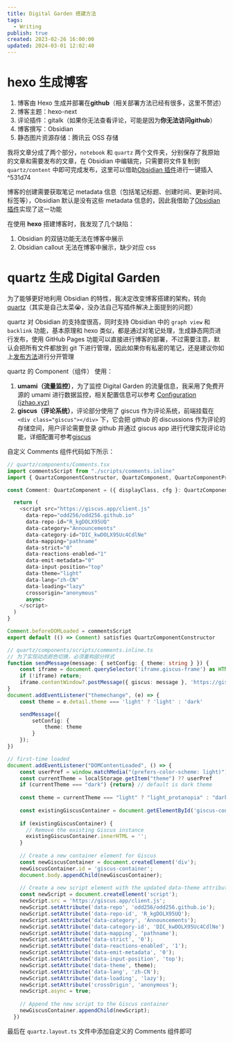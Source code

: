 ```yaml
---
title: Digital Garden 搭建方法
tags:
  - Writing
publish: true
created: 2023-02-26 16:00:00
updated: 2024-03-01 12:02:40
---
```


# hexo 生成博客

1. 博客由 Hexo 生成并部署在**github**（相关部署方法已经有很多，这里不赘述）
2. 博客主题：hexo-next
3. 评论插件：gitalk（如果你无法查看评论，可能是因为**你无法访问github**）
4. 博客撰写：Obsidian
5. 静态图片资源存储：腾讯云 OSS 存储

我将文章分成了两个部分，`notebook` 和 `quartz` 两个文件夹，分别保存了我原始的文章和需要发布的文章，在 Obsidian 中编辑完，只需要将文件复制到 `quartz/content` 中即可完成发布，这里可以借助[Obsidian 插件](Obsidian%20食用指北.md#^f10318)进行一键插入 ^531d74

博客的创建需要获取笔记 metadata 信息（包括笔记标题、创建时间、更新时间、标签等），Obsidian 默认是没有这些 metadata 信息的，因此我借助了[Obsidian 插件](Obsidian%20食用指北.md#^a33f83)实现了这一功能

在使用 **hexo** 搭建博客时，我发现了几个缺陷：
1. Obsidian 的双链功能无法在博客中展示
2. Obsidian callout 无法在博客中展示，缺少对应 css

# quartz 生成 Digital Garden

为了能够更好地利用 Obsidian 的特性，我决定改变博客搭建的架构，转向 [quartz](https://github.com/jackyzha0/quartz)（其实是自己太菜😭，没办法自己写插件解决上面提到的问题）

quartz 对 Obsidian 的支持度很高，同时支持 Obsidian 中的 `graph view` 和 `backlink` 功能，基本原理和 hexo 类似，都是通过对笔记处理，生成静态网页进行发布，使用 GitHub Pages 功能可以直接进行博客的部署，不过需要注意，默认会把所有文件都放到 git 下进行管理，因此如果你有私密的笔记，还是建议你如上[发布方法](#^531d74)进行分开管理

quartz 的 Component（组件） 使用：
1. **umami（流量监控）**，为了监控 Digital Garden 的流量信息，我采用了免费开源的 umami 进行数据监控，相关配置信息可以参考 [Configuration (jzhao.xyz)](https://quartz.jzhao.xyz/configuration)
2. **giscus（评论系统）**，评论部分使用了 giscus 作为评论系统，前端挂载在 `<div class="giscus"></div>` 下，它会把 github 的 discussions 作为评论的存储空间，用户评论需要登录 github 并通过 giscus app 进行代理实现评论功能，详细配置可参考[giscus](https://giscus.app/zh-CN)

自定义 Comments 组件代码如下所示：
```typescript
// quartz/components/Comments.tsx
import commentsScript from "./scripts/comments.inline"
import { QuartzComponentConstructor, QuartzComponent, QuartzComponentProps } from "./types"

const Comment: QuartzComponent = ({ displayClass, cfg }: QuartzComponentProps) => {

  return (
    <script src="https://giscus.app/client.js"
      data-repo="odd256/odd256.github.io"
      data-repo-id="R_kgDOLX95UQ"
      data-category="Announcements"
      data-category-id="DIC_kwDOLX95Uc4CdlNe"
      data-mapping="pathname"
      data-strict="0"
      data-reactions-enabled="1"
      data-emit-metadata="0"
      data-input-position="top"
      data-theme="light"
      data-lang="zh-CN"
      data-loading="lazy"
      crossorigin="anonymous"
      async>
    </script>
  )
}

Comment.beforeDOMLoaded = commentsScript
export default (() => Comment) satisfies QuartzComponentConstructor
```

```typescript
// quartz/components/scripts/comments.inline.ts
// 为了实现动态颜色切换，必须重构部分样式
function sendMessage(message: { setConfig: { theme: string } }) {
    const iframe = document.querySelector('iframe.giscus-frame') as HTMLIFrameElement;
    if (!iframe) return;
    iframe.contentWindow?.postMessage({ giscus: message }, 'https://giscus.app');
}
document.addEventListener("themechange", (e) => {
    const theme = e.detail.theme === 'light' ? 'light' : 'dark'

    sendMessage({
        setConfig: {
            theme: theme
        }
    });
})

// first-time loaded
document.addEventListener("DOMContentLoaded", () => {
    const userPref = window.matchMedia("(prefers-color-scheme: light)").matches ? "light" : "dark"
    const currentTheme = localStorage.getItem("theme") ?? userPref
    if (currentTheme === "dark") {return} // default is dark theme
  
    const theme = currentTheme === "light" ? "light_protanopia" : "dark_protanopia"
  
    const existingGiscusContainer = document.getElementById('giscus-container');
  
    if (existingGiscusContainer) {
      // Remove the existing Giscus instance
      existingGiscusContainer.innerHTML = '';
    }
  
    // Create a new container element for Giscus
    const newGiscusContainer = document.createElement('div');
    newGiscusContainer.id = 'giscus-container';
    document.body.appendChild(newGiscusContainer);
    
    // Create a new script element with the updated data-theme attribute
    const newScript = document.createElement('script');
    newScript.src = 'https://giscus.app/client.js';
    newScript.setAttribute('data-repo', 'odd256/odd256.github.io');
    newScript.setAttribute('data-repo-id', 'R_kgDOLX95UQ');
    newScript.setAttribute('data-category', 'Announcements');
    newScript.setAttribute('data-category-id', 'DIC_kwDOLX95Uc4CdlNe');
    newScript.setAttribute('data-mapping', 'pathname');
    newScript.setAttribute('data-strict', '0');
    newScript.setAttribute('data-reactions-enabled', '1');
    newScript.setAttribute('data-emit-metadata', '0');
    newScript.setAttribute('data-input-position', 'top');
    newScript.setAttribute('data-theme', theme);
    newScript.setAttribute('data-lang', 'zh-CN');
    newScript.setAttribute('data-loading', 'lazy');
    newScript.setAttribute('crossOrigin', 'anonymous');
    newScript.async = true;
  
    // Append the new script to the Giscus container
    newGiscusContainer.appendChild(newScript);
  })
```

最后在 `quartz.layout.ts` 文件中添加自定义的 Comments 组件即可